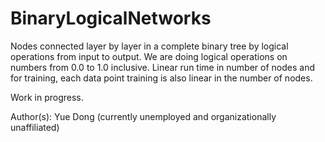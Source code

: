 # BinaryLogicalNetworks
Nodes connected layer by layer in a complete binary tree by logical operations from input to output. We are doing logical operations on numbers from 0.0 to 1.0 inclusive. Linear run time in number of nodes and for training, each data point training is also linear in the number of nodes. 

Work in progress. 

Author(s): Yue Dong (currently unemployed and organizationally unaffiliated)
